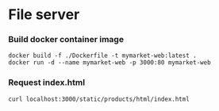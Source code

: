 # File server

### Build docker container image
```
docker build -f ./Dockerfile -t mymarket-web:latest .
docker run -d --name mymarket-web -p 3000:80 mymarket-web
```

### Request index.html
```
curl localhost:3000/static/products/html/index.html
```
